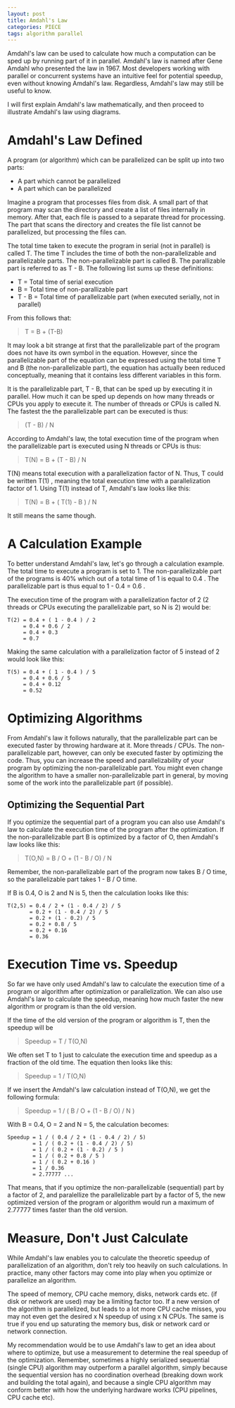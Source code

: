 ```yaml
---
layout: post
title: Amdahl's Law
categories: PIECE
tags: algorithm parallel
---
```


Amdahl's law can be used to calculate how much a computation can be sped up by running part of it in parallel. Amdahl's law is named after Gene Amdahl who presented the law in 1967. Most developers working with parallel or concurrent systems have an intuitive feel for potential speedup, even without knowing Amdahl's law. Regardless, Amdahl's law may still be useful to know.

I will first explain Amdahl's law mathematically, and then proceed to illustrate Amdahl's law using diagrams.

# Amdahl's Law Defined

A program (or algorithm) which can be parallelized can be split up into two parts:

- A part which cannot be parallelized
- A part which can be parallelized

Imagine a program that processes files from disk. A small part of that program may scan the directory and create a list of files internally in memory. After that, each file is passed to a separate thread for processing. The part that scans the directory and creates the file list cannot be parallelized, but processing the files can.

The total time taken to execute the program in serial (not in parallel) is called T. The time T includes the time of both the non-parallelizable and parallelizable parts. The non-parallelizable part is called B. The parallizable part is referred to as T - B. The following list sums up these definitions:

- T = Total time of serial execution
- B = Total time of non-parallizable part
- T - B = Total time of parallelizable part (when executed serially, not in parallel)

From this follows that:

>  T = B + (T-B)

It may look a bit strange at first that the parallelizable part of the program does not have its own symbol in the equation. However, since the parallelizable part of the equation can be expressed using the total time T and B (the non-parallelizable part), the equation has actually been reduced conceptually, meaning that it contains less different variables in this form.

It is the parallelizable part, T - B, that can be sped up by executing it in parallel. How much it can be sped up depends on how many threads or CPUs you apply to execute it. The number of threads or CPUs is called N. The fastest the the parallelizable part can be executed is thus:

>  (T - B) / N

According to Amdahl's law, the total execution time of the program when the parallelizable part is executed using N threads or CPUs is thus:

>  T(N) = B + (T - B) / N

T(N) means total execution with a parallelization factor of N. Thus, T could be written T(1) , meaning the total execution time with a parallelization factor of 1. Using T(1) instead of T, Amdahl's law looks like this:

>  T(N) = B + ( T(1) - B ) / N

It still means the same though.

# A Calculation Example

To better understand Amdahl's law, let's go through a calculation example. The total time to execute a program is set to 1. The non-parallelizable part of the programs is 40% which out of a total time of 1 is equal to 0.4 . The parallelizable part is thus equal to 1 - 0.4 = 0.6 .

The execution time of the program with a parallelization factor of 2 (2 threads or CPUs executing the parallelizable part, so N is 2) would be:

```
T(2) = 0.4 + ( 1 - 0.4 ) / 2
     = 0.4 + 0.6 / 2
     = 0.4 + 0.3
     = 0.7
```

Making the same calculation with a parallelization factor of 5 instead of 2 would look like this:

```
T(5) = 0.4 + ( 1 - 0.4 ) / 5
     = 0.4 + 0.6 / 5
     = 0.4 + 0.12
     = 0.52
```

# Optimizing Algorithms

From Amdahl's law it follows naturally, that the parallelizable part can be executed faster by throwing hardware at it. More threads / CPUs. The non-parallelizable part, however, can only be executed faster by optimizing the code. Thus, you can increase the speed and parallelizability of your program by optimizing the non-parallelizable part. You might even change the algorithm to have a smaller non-parallelizable part in general, by moving some of the work into the parallelizable part (if possible).

## Optimizing the Sequential Part

If you optimize the sequential part of a program you can also use Amdahl's law to calculate the execution time of the program after the optimization. If the non-parallelizable part B is optimized by a factor of O, then Amdahl's law looks like this:

>  T(O,N) = B / O + (1 - B / O) / N

Remember, the non-parallelizable part of the program now takes B / O time, so the parallelizable part takes 1 - B / O time.

If B is 0.4, O is 2 and N is 5, then the calculation looks like this:

```
T(2,5) = 0.4 / 2 + (1 - 0.4 / 2) / 5
       = 0.2 + (1 - 0.4 / 2) / 5
       = 0.2 + (1 - 0.2) / 5
       = 0.2 + 0.8 / 5
       = 0.2 + 0.16
       = 0.36
```

# Execution Time vs. Speedup

So far we have only used Amdahl's law to calculate the execution time of a program or algorithm after optimization or parallelization. We can also use Amdahl's law to calculate the speedup, meaning how much faster the new algorithm or program is than the old version.

If the time of the old version of the program or algorithm is T, then the speedup will be

>  Speedup = T / T(O,N)

We often set T to 1 just to calculate the execution time and speedup as a fraction of the old time. The equation then looks like this:

>  Speedup = 1 / T(O,N)

If we insert the Amdahl's law calculation instead of T(O,N), we get the following formula:

>  Speedup = 1 / ( B / O + (1 - B / O) / N )

With B = 0.4, O = 2 and N = 5, the calculation becomes:

```
Speedup = 1 / ( 0.4 / 2 + (1 - 0.4 / 2) / 5)
        = 1 / ( 0.2 + (1 - 0.4 / 2) / 5)
        = 1 / ( 0.2 + (1 - 0.2) / 5 )
        = 1 / ( 0.2 + 0.8 / 5 )
        = 1 / ( 0.2 + 0.16 )
        = 1 / 0.36
        = 2.77777 ...
```

That means, that if you optimize the non-parallelizable (sequential) part by a factor of 2, and paralellize the parallelizable part by a factor of 5, the new optimized version of the program or algorithm would run a maximum of 2.77777 times faster than the old version.

# Measure, Don't Just Calculate

While Amdahl's law enables you to calculate the theoretic speedup of parallelization of an algorithm, don't rely too heavily on such calculations. In practice, many other factors may come into play when you optimize or parallelize an algorithm.

The speed of memory, CPU cache memory, disks, network cards etc. (if disk or network are used) may be a limiting factor too. If a new version of the algorithm is parallelized, but leads to a lot more CPU cache misses, you may not even get the desired x N speedup of using x N CPUs. The same is true if you end up saturating the memory bus, disk or network card or network connection.

My recommendation would be to use Amdahl's law to get an idea about where to optimize, but use a measurement to determine the real speedup of the optimization. Remember, sometimes a highly serialized sequential (single CPU) algorithm may outperform a parallel algorithm, simply because the sequential version has no coordination overhead (breaking down work and building the total again), and because a single CPU algorithm may conform better with how the underlying hardware works (CPU pipelines, CPU cache etc).

